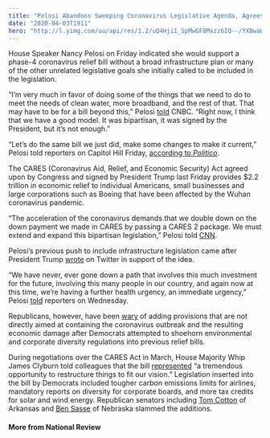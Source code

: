 ```yaml
---
title: "Pelosi Abandons Sweeping Coronavirus Legislative Agenda, Agrees to Narrowly-Tailored Phase-4 Relief Bill"
date: "2020-04-03T1911"
hero: "http://l.yimg.com/uu/api/res/1.2/uQ4Hji1_SpMwGF8Mxzz6IQ--/YXBwaWQ9eXRhY2h5b247aD04Njt3PTEzMDs-/https://media.zenfs.com/en-US/the_national_review_738/5bd830732bdf8ae9ae8b4928c0dfb751"
---
```

House Speaker Nancy Pelosi on Friday indicated she would support a
phase-4 coronavirus relief bill without a broad infrastructure plan or
many of the other unrelated legislative goals she initially called to be
included in the legislation.

“I’m very much in favor of doing some of the things that we need to do
to meet the needs of clean water, more broadband, and the rest of that.
That may have to be for a bill beyond this,” Pelosi [told][1] CNBC.
“Right now, I think that we have a good model. It was bipartisan, it was
signed by the President, but it’s not enough.”

“Let’s do the same bill we just did, make some changes to make it
current,” Pelosi told reporters on Capitol Hill Friday, [according to
_Politico_][2].

The CARES (Coronavirus Aid, Relief, and Economic Security) Act agreed
upon by Congress and signed by President Trump last Friday provides $2.2
trillion in economic relief to individual Americans, small businesses
and large corporations such as Boeing that have been affected by the
Wuhan coronavirus pandemic.

“The acceleration of the coronavirus demands that we double down on the
down payment we made in CARES by passing a CARES 2 package. We must
extend and expand this bipartisan legislation,” Pelosi told [CNN][3].

Pelosi’s previous push to include infrastructure legislation came after
President Trump [wrote][4] on Twitter in support of the idea.

“We have never, ever gone down a path that involves this much investment
for the future, involving this many people in our country, and again now
at this time, we’re having a further health urgency, an immediate
urgency,” Pelosi [told][5] reporters on Wednesday.

Republicans, however, have been [wary][6] of adding provisions that are
not directly aimed at containing the coronavirus outbreak and the
resulting economic damage after Democrats attempted to shoehorn
environmental and corporate diversity regulations into previous relief
bills.

During negotiations over the CARES Act in March, House Majority Whip
James Clyburn told colleagues that the bill [represented][7] “a
tremendous opportunity to restructure things to fit our vision.”
Legislation inserted into the bill by Democrats included tougher carbon
emissions limits for airlines, mandatory reports on diversity for
corporate boards, and more tax credits for solar and wind energy.
Republican senators including [Tom Cotton][8] of Arkansas and [Ben
Sasse][9] of Nebraska slammed the additions.

#### More from National Review

   [1]: https://www.cnn.com/2020/04/03/politics/pelosi-cnbc-infrastructure/index.html
   [2]: https://www.politico.com/news/2020/04/03/pelosi-phase-4-coronavirus-relief-package-163072
   [3]: https://twitter.com/mkraju/status/1246117449927479296
   [4]: https://twitter.com/realDonaldTrump/status/1245000074167541761?ref_src=twsrc%5Etfw%7Ctwcamp%5Etweetembed%7Ctwterm%5E1245000074167541761&ref_url=https%3A%2F%2Fwww.businessinsider.com%2Ftrump-wants-big-and-bold-2-trillion-infrastructure-plan-2020-3
   [5]: https://www.nytimes.com/2020/04/01/us/politics/infrastructure-week-coronavirus.html
   [6]: https://www.nationalreview.com/news/mcconnell-urges-pelosi-to-abandon-effort-to-use-coronavirus-relief-bill-to-achieve-unrelated-policy-goals/
   [7]: https://www.nationalreview.com/news/dem-rep-told-colleagues-coronavirus-bill-is-tremendous-opportunity-to-restructure-things-to-fit-our-vision/
   [8]: https://www.nationalreview.com/news/coronavirus-relief-tom-cotton-slams-democrats-for-delaying-vote-on-coronavirus-relief-package/
   [9]: https://www.nationalreview.com/news/taking-hostages-sasse-slams-pelosi-for-adding-liberal-wish-list-to-emergency-coronavirus-bill/